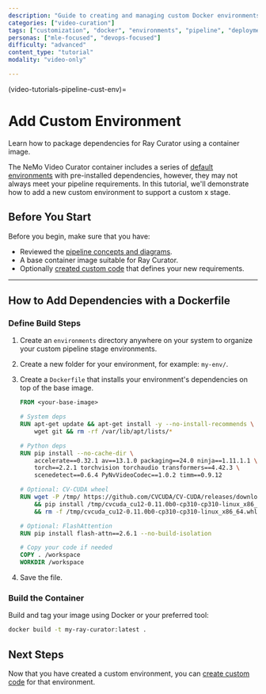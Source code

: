 ```yaml
---
description: "Guide to creating and managing custom Docker environments for specialized video curation pipeline requirements"
categories: ["video-curation"]
tags: ["customization", "docker", "environments", "pipeline", "deployment", "advanced"]
personas: ["mle-focused", "devops-focused"]
difficulty: "advanced"
content_type: "tutorial"
modality: "video-only"

---
```


(video-tutorials-pipeline-cust-env)=
# Add Custom Environment

Learn how to package dependencies for Ray Curator using a container image.

The NeMo Video Curator container includes a series of [default environments](reference-infrastructure-container-environments) with pre-installed dependencies, however, they may not always meet your pipeline requirements. In this tutorial, we'll demonstrate how to add a new custom environment to support a custom x stage.

## Before You Start

Before you begin, make sure that you have:

* Reviewed the [pipeline concepts and diagrams](about-concepts-video).  
* A base container image suitable for Ray Curator.  
* Optionally [created custom code](video-tutorials-pipeline-cust-add-code) that defines your new requirements.  

---

## How to Add Dependencies with a Dockerfile

### Define Build Steps

1. Create an `environments` directory anywhere on your system to organize your custom pipeline stage environments.  
2. Create a new folder for your environment, for example: `my-env/`.
3. Create a `Dockerfile` that installs your environment's dependencies on top of the base image.

   ```dockerfile
   FROM <your-base-image>

   # System deps
   RUN apt-get update && apt-get install -y --no-install-recommends \
       wget git && rm -rf /var/lib/apt/lists/*

   # Python deps
   RUN pip install --no-cache-dir \
       accelerate==0.32.1 av==13.1.0 packaging==24.0 ninja==1.11.1.1 \
       torch==2.2.1 torchvision torchaudio transformers==4.42.3 \
       scenedetect==0.6.4 PyNvVideoCodec==1.0.2 timm==0.9.12

   # Optional: CV-CUDA wheel
   RUN wget -P /tmp/ https://github.com/CVCUDA/CV-CUDA/releases/download/v0.11.0-beta/cvcuda_cu12-0.11.0b0-cp310-cp310-linux_x86_64.whl \
       && pip install /tmp/cvcuda_cu12-0.11.0b0-cp310-cp310-linux_x86_64.whl \
       && rm -f /tmp/cvcuda_cu12-0.11.0b0-cp310-cp310-linux_x86_64.whl

   # Optional: FlashAttention
   RUN pip install flash-attn==2.6.1 --no-build-isolation

   # Copy your code if needed
   COPY . /workspace
   WORKDIR /workspace
   ```

4. Save the file.

### Build the Container

Build and tag your image using Docker or your preferred tool:

```bash
docker build -t my-ray-curator:latest .
```

## Next Steps

Now that you have created a custom environment, you can [create custom code](video-tutorials-pipeline-cust-add-code) for that environment.
